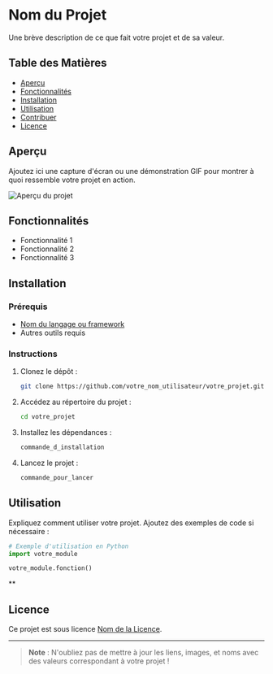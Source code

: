 # Nom du Projet

Une brève description de ce que fait votre projet et de sa valeur.

## Table des Matières

- [Aperçu](#aperçu)
- [Fonctionnalités](#fonctionnalités)
- [Installation](#installation)
- [Utilisation](#utilisation)
- [Contribuer](#contribuer)
- [Licence](#licence)

## Aperçu

Ajoutez ici une capture d'écran ou une démonstration GIF pour montrer à quoi ressemble votre projet en action.

![Aperçu du projet](lien_vers_image.png)

## Fonctionnalités

- Fonctionnalité 1
- Fonctionnalité 2
- Fonctionnalité 3

## Installation

### Prérequis

- [Nom du langage ou framework](https://lien_vers_le_site) 
- Autres outils requis

### Instructions

1. Clonez le dépôt :
   ```bash
   git clone https://github.com/votre_nom_utilisateur/votre_projet.git
   ```
2. Accédez au répertoire du projet :
   ```bash
   cd votre_projet
   ```
3. Installez les dépendances :
   ```bash
   commande_d_installation
   ```
4. Lancez le projet :
   ```bash
   commande_pour_lancer
   ```

## Utilisation

Expliquez comment utiliser votre projet. Ajoutez des exemples de code si nécessaire :

```python
# Exemple d'utilisation en Python
import votre_module

votre_module.fonction()
```
**

## Licence

Ce projet est sous licence [Nom de la Licence](lien_vers_la_licence).

---

> **Note** : N'oubliez pas de mettre à jour les liens, images, et noms avec des valeurs correspondant à votre projet !
